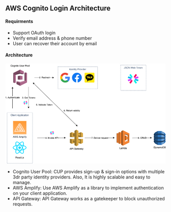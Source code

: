 ## AWS Cognito Login Architecture

#### Requirments
- Support OAuth login
- Verify email address & phone number
- User can recover their account by email

#### Architecture
![cognito-login](./images/cognito-login.png)
- Cognito User Pool: CUP provides sign-up & sign-in options with multiple 3dr party identity providers. Also, It is highly scalable and easy to manage.
- AWS Amplify: Use AWS Amplify as a library to implement authentication on your client application.
- API Gateway: API Gateway works as a gatekeeper to block unauthorized requests.

